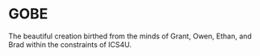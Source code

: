 # GOBE
The beautiful creation birthed from the minds of Grant, Owen, Ethan, and Brad within the constraints of ICS4U.
